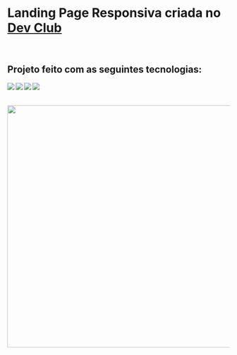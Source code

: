 <h1>Landing Page Responsiva criada no <a href="https://rodolfomori.com.br/devclub/" target="_blank">Dev Club</a></h1>
<br>
<h2>Projeto feito com as seguintes tecnologias:</h2>
    <img align="left" src="https://img.shields.io/badge/html5-%23E34F26.svg?style=for-the-badge&logo=html5&logoColor=white" />
    <img align="left" src="https://img.shields.io/badge/css3-%231572B6.svg?style=for-the-badge&logo=css3&logoColor=white" />
    <img align="left" src="https://img.shields.io/badge/figma-%23F24E1E.svg?style=for-the-badge&logo=figma&logoColor=white" />
    <img align="left" src="https://img.shields.io/badge/Canva-%2300C4CC.svg?style=for-the-badge&logo=Canva&logoColor=white" />
<br>
<br>
<br>
<img src="https://github.com/JexSparrow/Easy-Shopping-2.0/blob/master/assets/readme-img.png?raw=true" height="550px" width="600px" />
